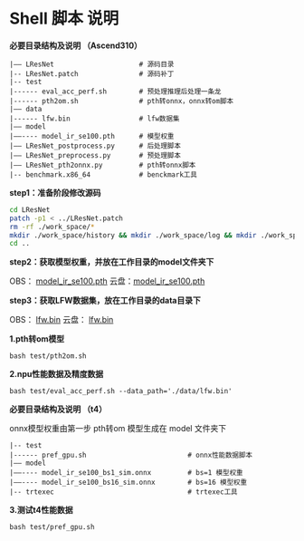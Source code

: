 # Shell 脚本 说明

**必要目录结构及说明 （Ascend310）**

```
|—— LResNet						# 源码目录
|-- LResNet.patch				# 源码补丁
|-- test						
|------ eval_acc_perf.sh		# 预处理推理后处理一条龙
|------ pth2om.sh				# pth转onnx，onnx转om脚本
|—— data
|------ lfw.bin					# lfw数据集
|—— model
|——---- model_ir_se100.pth		# 模型权重
|—— LResNet_postprocess.py		# 后处理脚本
|—— LResNet_preprocess.py		# 预处理脚本
|—— LResNet_pth2onnx.py			# pth转onnx脚本
|-- benchmark.x86_64			# benckmark工具
```

**step1：准备阶段修改源码**

```bash
cd LResNet
patch -p1 < ../LResNet.patch
rm -rf ./work_space/* 
mkdir ./work_space/history && mkdir ./work_space/log && mkdir ./work_space/models && mkdir ./work_space/save
cd ..
```

**step2：获取模型权重，并放在工作目录的model文件夹下**

OBS： [model_ir_se100.pth](obs://l-resnet100e-ir/eval/model_ir_se100.pth)  云盘：[model_ir_se100.pth](https://drive.google.com/file/d/1rbStth01wP20qFpot06Cy6tiIXEEL8ju/view?usp=sharing)

**step3：获取LFW数据集，放在工作目录的data目录下**

OBS： [lfw.bin](obs://l-resnet100e-ir/eval/lfw.bin) 云盘： [lfw.bin](https://drive.google.com/file/d/1mRB0A8f0b5GhH7w0vNMGdPjSWF-VJJLY/view?usp=sharing) 



**1.pth转om模型**

```shell
bash test/pth2om.sh
```

**2.npu性能数据及精度数据**

```shell
bash test/eval_acc_perf.sh --data_path='./data/lfw.bin'
```

**必要目录结构及说明 （t4）**

onnx模型权重由第一步 pth转om 模型生成在 model 文件夹下

```
|-- test						
|------ pref_gpu.sh							# onnx性能数据脚本
|—— model
|——---- model_ir_se100_bs1_sim.onnx			# bs=1 模型权重
|——---- model_ir_se100_bs16_sim.onnx		# bs=16 模型权重
|-- trtexec									# trtexec工具
```

**3.测试t4性能数据**

```
bash test/pref_gpu.sh
```

